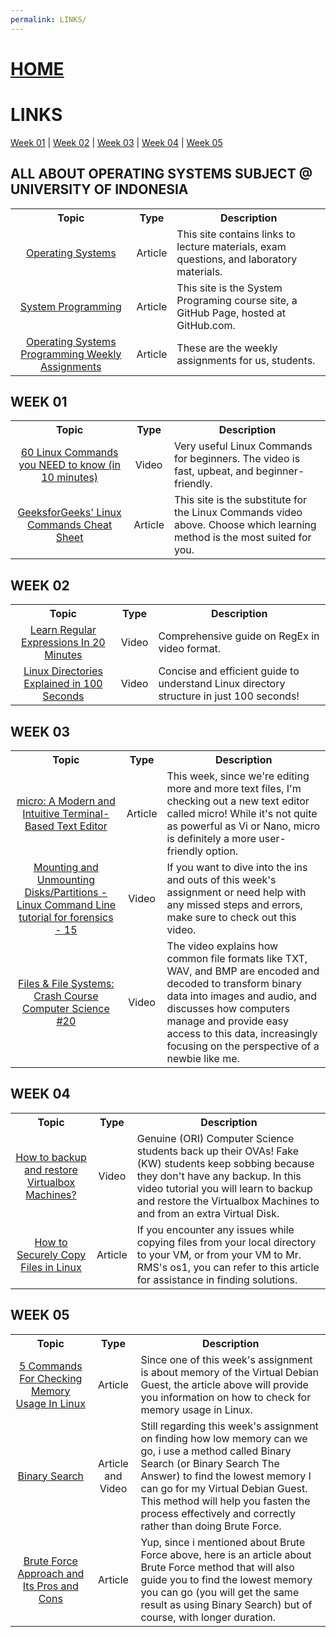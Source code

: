 ```yaml
---
permalink: LINKS/
---
```


# [HOME](../)

# LINKS
[Week 01](#week-01) | [Week 02](#week-02) | [Week 03](#week-03) | [Week 04](#week-04) | [Week 05](#week-05) 

## ALL ABOUT OPERATING SYSTEMS SUBJECT @ UNIVERSITY OF INDONESIA
<table>
    <tr>
        <th style="text-align: center;">Topic</th>
        <th style="text-align: center;">Type</th>
        <th style="text-align: center;">Description</th>
    </tr>
    <tr>
        <td style="text-align: center;"><a href="https://os.vlsm.org/">Operating Systems</a></td>
        <td style="text-align: center;">Article</td>
        <td>This site contains links to lecture materials, exam questions, and laboratory materials.</td>
    </tr>
    <tr>
        <td style="text-align: center;"><a href="https://sp.vlsm.org/">System Programming</a></td>
        <td style="text-align: center;">Article</td>
        <td>This site is the System Programing course site, a GitHub Page, hosted at GitHub.com.</td>
    </tr>
    <tr>
        <td style="text-align: center;"><a href="https://demos.vlsm.org/">Operating Systems Programming Weekly Assignments</a></td>
        <td style="text-align: center;">Article</td>
        <td>These are the weekly assignments for us, students.</td>
    </tr>
</table>

## WEEK 01
<table>
    <tr>
        <th style="text-align: center;">Topic</th>
        <th style="text-align: center;">Type</th>
        <th style="text-align: center;">Description</th>
    </tr>
    <tr>
        <td style="text-align: center;"><a href="https://www.youtube.com/watch?v=gd7BXuUQ91w">60 Linux Commands you NEED to know (in 10 minutes)</a></td>
        <td style="text-align: center;">Video</td>
        <td>Very useful Linux Commands for beginners. The video is fast, upbeat, and beginner-friendly.</td>
    </tr>
    <tr>
        <td style="text-align: center;"><a href="https://www.geeksforgeeks.org/linux-commands-cheat-sheet/">GeeksforGeeks' Linux Commands Cheat Sheet</a></td>
        <td style="text-align: center;">Article</td>
        <td>This site is the substitute for the Linux Commands video above. Choose which learning method is the most suited for you.</td>
    </tr>
</table>

## WEEK 02
<table>
    <tr>
        <th style="text-align: center;">Topic</th>
        <th style="text-align: center;">Type</th>
        <th style="text-align: center;">Description</th>
    </tr>
    <tr>
        <td style="text-align: center;"><a href="https://www.youtube.com/watch?v=rhzKDrUiJVk">Learn Regular Expressions In 20 Minutes</a></td>
        <td style="text-align: center;">Video</td>
        <td>Comprehensive guide on RegEx in video format.</td>
    </tr>
    <tr>
        <td style="text-align: center;"><a href="https://youtu.be/42iQKuQodW4?si=su2ttbenQ-ds7V0o">Linux Directories Explained in 100 Seconds</a></td>
        <td style="text-align: center;">Video</td>
        <td>Concise and efficient guide to understand Linux directory structure in just 100 seconds!</td>
    </tr>
</table>

## WEEK 03
<table>
    <tr>
        <th style="text-align: center;">Topic</th>
        <th style="text-align: center;">Type</th>
        <th style="text-align: center;">Description</th>
    </tr>
    <tr>
        <td style="text-align: center;"><a href="https://micro-editor.github.io/">micro: A Modern and Intuitive Terminal-Based Text Editor</a></td>
        <td style="text-align: center;">Article</td>
        <td>This week, since we're editing more and more text files, I'm checking out a new text editor called micro! While it's not quite as powerful as Vi or Nano, micro is definitely a more user-friendly option.</td>
    </tr>
    <tr>
        <td style="text-align: center;"><a href="https://www.youtube.com/watch?v=F-a_BBAGfkE">Mounting and Unmounting Disks/Partitions - Linux Command Line tutorial for forensics - 15</a></td>
        <td style="text-align: center;">Video</td>
        <td>If you want to dive into the ins and outs of this week's assignment or need help with any missed steps and errors, make sure to check out this video.</td>
    </tr>
    <tr>
        <td style="text-align: center;"><a href="https://www.youtube.com/watch?v=KN8YgJnShPM">Files & File Systems: Crash Course Computer Science #20</a></td>
        <td style="text-align: center;">Video</td>
        <td>The video explains how common file formats like TXT, WAV, and BMP are encoded and decoded to transform binary data into images and audio, and discusses how computers manage and provide easy access to this data, increasingly focusing on the perspective of a newbie like me.</td>
    </tr>
</table>

## WEEK 04
<table>
    <tr>
        <th style="text-align: center;">Topic</th>
        <th style="text-align: center;">Type</th>
        <th style="text-align: center;">Description</th>
    </tr>
    <tr>
        <td style="text-align: center;"><a href="https://youtu.be/HkGJr5BJg5g">How to backup and restore Virtualbox Machines?</a></td>
        <td style="text-align: center;">Video</td>
        <td>Genuine (ORI) Computer Science students back up their OVAs! Fake (KW) students keep sobbing because they don't have any backup. In this video tutorial you will learn to backup and restore the Virtualbox Machines to and from an extra Virtual Disk.</td>
    </tr>
    <tr>
        <td style="text-align: center;"><a href="https://www.geeksforgeeks.org/scp-command-in-linux-with-examples/">How to Securely Copy Files in Linux</a></td>
        <td style="text-align: center;">Article</td>
        <td>If you encounter any issues while copying files from your local directory to your VM, or from your VM to Mr. RMS's os1, you can refer to this article for assistance in finding solutions.</td>
    </tr>
</table>

## WEEK 05
<table>
    <tr>
        <th style="text-align: center;">Topic</th>
        <th style="text-align: center;">Type</th>
        <th style="text-align: center;">Description</th>
    </tr>
    <tr>
        <td style="text-align: center;"><a href="https://www.linuxfoundation.org/blog/blog/classic-sysadmin-linux-101-5-commands-for-checking-memory-usage-in-linux">5 Commands For Checking Memory Usage In Linux</a></td>
        <td style="text-align: center;">Article</td>
        <td>Since one of this week's assignment is about memory of the Virtual Debian Guest, the article above will provide you information on how to check for memory usage in Linux.</td>
    </tr>
    <tr>
        <td style="text-align: center;"><a href="https://usaco.guide/silver/binary-search?lang=cpp">Binary Search</a></td>
        <td style="text-align: center;">Article and Video</td>
        <td>Still regarding this week's assignment on finding how low memory can we go, i use a method called Binary Search (or Binary Search The Answer) to find the lowest memory I can go for my Virtual Debian Guest. This method will help you fasten the process effectively and correctly rather than doing Brute Force.</td>
    </tr>
        <tr>
        <td style="text-align: center;"><a href="https://www.geeksforgeeks.org/brute-force-approach-and-its-pros-and-cons/">Brute Force Approach and Its Pros and Cons</a></td>
        <td style="text-align: center;">Article</td>
        <td>Yup, since i mentioned about Brute Force above, here is an article about Brute Force method that will also guide you to find the lowest memory you can go (you will get the same result as using Binary Search) but of course, with longer duration.</td>
    </tr>
</table>
